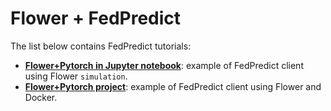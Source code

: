 
# Flower + FedPredict

The list below contains FedPredict tutorials:

- [**Flower+Pytorch in Jupyter notebook**](https://github.com/claudiocapanema/fedpredict/tree/main/examples/FedPredict-in-20-minutes): example of FedPredict client using Flower ``simulation``.
 - [**Flower+Pytorch project**](https://github.com/claudiocapanema/fedpredict/tree/main/examples/FedPredict_Flower_Pytorch): example of FedPredict client using Flower and Docker.
